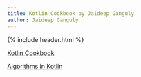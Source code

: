 ```yaml
---
title: Kotlin Cookbook by Jaideep Ganguly
author: Jaideep Ganguly
---
```


{% include header.html %}

[Kotlin Cookbook](/assets/kotlin_cookbook.pdf)

[Algorithms in Kotlin](/assets/kotlin_algo.pdf)


